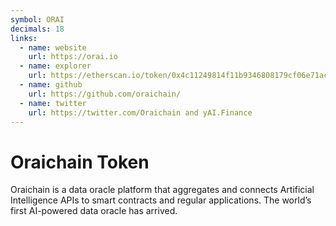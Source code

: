 ```yaml
---
symbol: ORAI
decimals: 18
links:
  - name: website
    url: https://orai.io
  - name: explorer
    url: https://etherscan.io/token/0x4c11249814f11b9346808179cf06e71ac328c1b5
  - name: github
    url: https://github.com/oraichain/
  - name: twitter
    url: https://twitter.com/Oraichain and yAI.Finance
---
```


# Oraichain Token

Oraichain is a data oracle platform that aggregates and connects Artificial Intelligence APIs to smart contracts and regular applications. The world’s first AI-powered data oracle has arrived.
